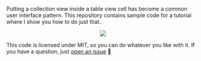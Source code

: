 Putting a collection view inside a table view cell has become a common user interface pattern. This repository contains sample code for a tutorial where I show you how to do just that. 

<p align="center">
  <img src="http://static.ashfurrow.com/github/tutorial.png" />
</p>

This code is licensed under MIT, so you can do whatever you like with it. If you have a question, just [open an issue](https://github.com/ashfurrow/Collection-View-in-a-Table-View-Cell/issues/new) :tada:
